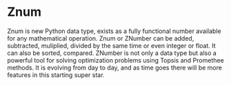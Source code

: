 # Znum
Znum is new Python data type, exists as a fully functional number available for any mathematical operation. Znum or ZNumber can be added, subtracted, muliplied, divided by the same time or even integer or float. It can also be sorted, compared. ZNumber is not only a data type but also a powerful tool for solving optimization problems using Topsis and Promethee methods. It is evolving from day to day, and as time goes there will be more features in this starting super star.
